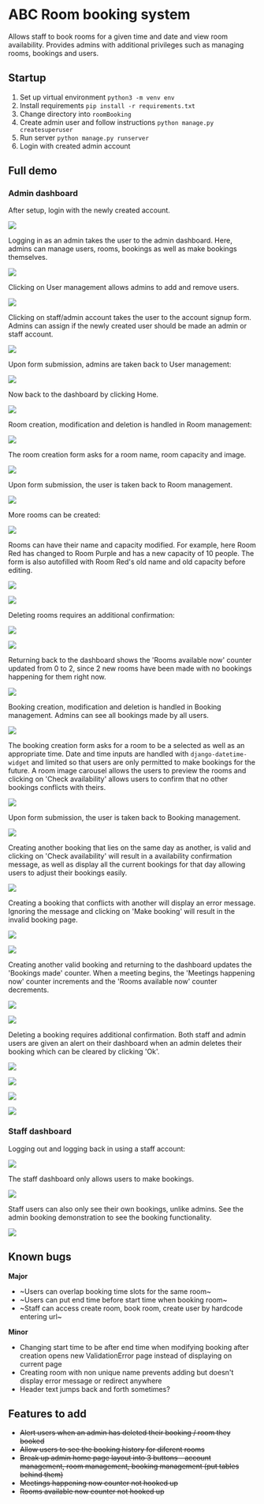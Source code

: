 # ABC Room booking system

Allows staff to book rooms for a given time and date and view room availability. Provides admins with additional privileges such as managing rooms, bookings and users.

## Startup

1. Set up virtual environment
   `python3 -m venv env`
2. Install requirements
   `pip install -r requirements.txt`
3. Change directory into `roomBooking`
4. Create admin user and follow instructions
   `python manage.py createsuperuser`
5. Run server
   `python manage.py runserver`
6. Login with created admin account

## Full demo

### **Admin dashboard**

After setup, login with the newly created account.

![](assets/20230718_150037_image.png)

Logging in as an admin takes the user to the admin dashboard. Here, admins can manage users, rooms, bookings as well as make bookings themselves.

![](assets/20230718_150154_image.png)

Clicking on User management allows admins to add and remove users.

![](assets/20230718_150408_image.png)

Clicking on staff/admin account takes the user to the account signup form. Admins can assign if the newly created user should be made an admin or staff account.

![](assets/20230718_150600_image.png)

Upon form submission, admins are taken back to User management:

![](assets/20230718_150729_image.png)

Now back to the dashboard by clicking Home.

![](assets/20230718_150851_image.png)

Room creation, modification and deletion is handled in Room management:

![](assets/20230718_151130_image.png)

The room creation form asks for a room name, room capacity and image.

![](assets/20230718_151212_image.png)

Upon form submission, the user is taken back to Room management.

![](assets/20230718_151252_image.png)

More rooms can be created:

![](assets/20230718_151501_image.png)

Rooms can have their name and capacity modified. For example, here Room Red has changed to Room Purple and has a new capacity of 10 people. The form is also autofilled with Room Red's old name and old capacity before editing.

![](assets/20230718_151716_image.png)

![](assets/20230718_151731_image.png)

Deleting rooms requires an additional confirmation:

![](assets/20230718_151904_image.png)

![](assets/20230718_151917_image.png)

Returning back to the dashboard shows the 'Rooms available now' counter updated from 0 to 2, since 2 new rooms have been made with no bookings happening for them right now.

![](assets/20230718_152407_image.png)

Booking creation, modification and deletion is handled in Booking management. Admins can see all bookings made by all users.

![](assets/20230718_152541_image.png)

The booking creation form asks for a room to be a selected as well as an appropriate time. Date and time inputs are handled with `django-datetime-widget` and limited so that users are only permitted to make bookings for the future. A room image carousel allows the users to preview the rooms and clicking on 'Check availability' allows users to confirm that no other bookings conflicts with theirs.

![](assets/20230718_152744_image.png)

Upon form submission, the user is taken back to Booking management.

![](assets/20230718_153128_image.png)

Creating another booking that lies on the same day as another, is valid and clicking on 'Check availability' will result in a availability confirmation message, as well as display all the current bookings for that day allowing users to adjust their bookings easily.

![](assets/20230718_153405_image.png)

Creating a booking that conflicts with another will display an error message. Ignoring the message and clicking on 'Make booking' will result in the invalid booking page.

![](assets/20230718_153539_image.png)

![](assets/20230718_153655_image.png)

Creating another valid booking and returning to the dashboard updates the 'Bookings made' counter. When a meeting begins, the 'Meetings happening now' counter increments and the 'Rooms available now' counter decrements.

![](assets/20230718_153814_image.png)

![](assets/20230718_154040_image.png)

Deleting a booking requires additional confirmation. Both staff and admin users are given an alert on their dashboard when an admin deletes their booking which can be cleared by clicking 'Ok'.

![](assets/20230718_154127_image.png)

![](assets/20230718_154224_image.png)

![](assets/20230718_154245_image.png)

![](assets/20230718_154326_image.png)

### **Staff dashboard**

Logging out and logging back in using a staff account:

![](assets/20230718_154346_image.png)

The staff dashboard only allows users to make bookings.

![](assets/20230718_154550_image.png)

Staff users can also only see their own bookings, unlike admins. See the admin booking demonstration to see the booking functionality.

![](assets/20230718_154621_image.png)

## Known bugs

**Major**

* ~Users can overlap booking time slots for the same room~
* ~Users can put end time before start time when booking room~
* ~Staff can access create room, book room, create user by hardcode entering url~

**Minor**

* Changing start time to be after end time when modifying booking after creation opens new ValidationError page instead of displaying on current page
* Creating room with non unique name prevents adding but doesn't display error message or redirect anywhere
* Header text jumps back and forth sometimes?

## Features to add

* ~~Alert users when an admin has deleted their booking / room they booked~~
* ~~Allow users to see the booking history for diferent rooms~~
* ~~Break up admin home page layout into 3 buttons - account management, room management, booking management (put tables behind them)~~
* ~~Meetings happening now counter not hooked up~~
* ~~Rooms available now counter not hooked up~~
